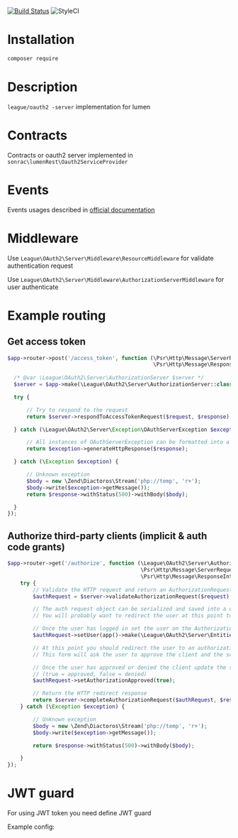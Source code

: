 [![Build Status](https://travis-ci.org/sonrac/lumen-oauth2.svg?branch=master)](https://travis-ci.org/sonrac/lumen-oauth2) 
![StyleCI](https://styleci.io/repos/105322873/shield?style=flat)

# Installation

```bash
composer require 
```

# Description

`league/oauth2 -server` implementation for lumen

# Contracts

Contracts or oauth2 server implemented in `sonrac\lumenRest\Oauth2ServiceProvider`

# Events 

Events usages described in [official documentation](https://oauth2.thephpleague.com/authorization-server/events/)

# Middleware

Use `League\OAuth2\Server\Middleware\ResourceMiddleware` for validate authentication request

Use `League\OAuth2\Server\Middleware\AuthorizationServerMiddleware` for user authenticate
 
# Example routing

## Get access token

```php
$app->router->post('/access_token', function (\Psr\Http\Message\ServerRequestInterface $request,
                                              \Psr\Http\Message\ResponseInterface $response) use ($app) {
                                  
  /* @var \League\OAuth2\Server\AuthorizationServer $server */
  $server = $app->make(\League\OAuth2\Server\AuthorizationServer::class);

  try {

      // Try to respond to the request
      return $server->respondToAccessTokenRequest($request, $response);

  } catch (\League\OAuth2\Server\Exception\OAuthServerException $exception) {

      // All instances of OAuthServerException can be formatted into a HTTP response
      return $exception->generateHttpResponse($response);

  } catch (\Exception $exception) {

      // Unknown exception
      $body = new \Zend\Diactoros\Stream('php://temp', 'r+');
      $body->write($exception->getMessage());
      return $response->withStatus(500)->withBody($body);

  }
});
```

## Authorize third-party clients (implicit & auth code grants)

```php
$app->router->get('/authorize', function (\League\OAuth2\Server\AuthorizationServer $server,
                                          \Psr\Http\Message\ServerRequestInterface $request,
                                          \Psr\Http\Message\ResponseInterface $response) {
    try {
        // Validate the HTTP request and return an AuthorizationRequest object.
        $authRequest = $server->validateAuthorizationRequest($request);

        // The auth request object can be serialized and saved into a user's session.
        // You will probably want to redirect the user at this point to a login endpoint.

        // Once the user has logged in set the user on the AuthorizationRequest
        $authRequest->setUser(app()->make(\League\OAuth2\Server\Entities\UserEntityInterface::class)); // an instance of UserEntityInterface

        // At this point you should redirect the user to an authorization page.
        // This form will ask the user to approve the client and the scopes requested.

        // Once the user has approved or denied the client update the status
        // (true = approved, false = denied)
        $authRequest->setAuthorizationApproved(true);

        // Return the HTTP redirect response
        return $server->completeAuthorizationRequest($authRequest, $response);
    } catch (\Exception $exception) {

        // Unknown exception
        $body = new \Zend\Diactoros\Stream('php://temp', 'r+');
        $body->write($exception->getMessage());

        return $response->withStatus(500)->withBody($body);

    }
});

```

# JWT guard 

For using JWT token you need define JWT guard

Example config:

```php

```
